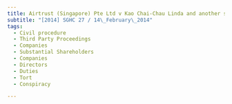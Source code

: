```yaml
---
title: Airtrust (Singapore) Pte Ltd v Kao Chai-Chau Linda and another suit 
subtitle: "[2014] SGHC 27 / 14\_February\_2014"
tags:
  - Civil procedure
  - Third Party Proceedings
  - Companies
  - Substantial Shareholders
  - Companies
  - Directors
  - Duties
  - Tort
  - Conspiracy

---
```


